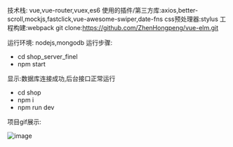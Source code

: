 技术栈: vue,vue-router,vuex,es6
使用的插件/第三方库:axios,better-scroll,mockjs,fastclick,vue-awesome-swiper,date-fns
css预处理器:stylus
工程构建:webpack
git clone:https://github.com/ZhenHongpeng/vue-elm.git

运行环境: nodejs,mongodb
运行步骤:
 + cd shop_server_finel
 + npm start

 显示:数据库连接成功,后台接口正常运行

 + cd shop
 + npm i 
 + npm run dev

 项目gif展示:

![image](<https://github.com/ZhenHongpeng/vue-elm/blob/master/gif/6whtr-py83a.gif>)
